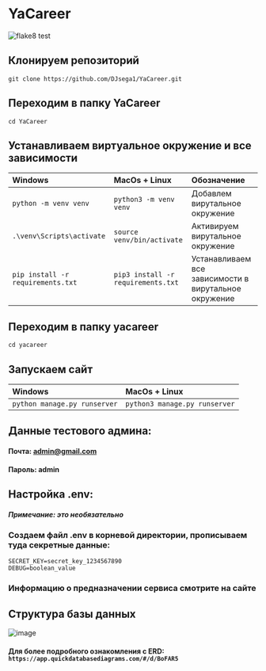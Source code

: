 # YaCareer
![flake8 test]( https://github.com/DJsega1/YaCareer/actions/workflows/django.yml/badge.svg) 

## Клонируем репозиторий
```commandline 
git clone https://github.com/DJsega1/YaCareer.git
```

## Переходим в папку YaCareer
```commandline 
cd YaCareer
```

## Устанавливаем виртуальное окружение и все зависимости
| Windows | MacOs + Linux                            |Обозначение|
| :--------------- | :------------------------------ |:--------------- |
|`python -m venv venv`|`python3 -m venv venv`|Добавлем вирутальное окружение|
|`.\venv\Scripts\activate`|`source venv/bin/activate`| Активируем вирутальное окружение|
|`pip install -r requirements.txt`|`pip3 install -r requirements.txt`| Устанавливаем все зависимости в вирутальное окружение|

## Переходим в папку yacareer
```commandline 
cd yacareer
```

## Запускаем сайт
| Windows | MacOs + Linux                            |
| :--------------- | :------------------------------ |
|`python manage.py runserver`|`python3 manage.py runserver`|

## Данные тестового админа:
#### Почта: admin@gmail.com
#### Пароль: admin

## Настройка .env:
##### Примечание: это необязательно
### Создаем файл .env в корневой директории, прописываем туда секретные данные:
```commandline
SECRET_KEY=secret_key_1234567890
DEBUG=boolean_value
```
### Информацию о предназначении сервиса смотрите на сайте
## Структура базы данных
![image](https://user-images.githubusercontent.com/69619529/209285928-484b8936-3313-46d7-80e7-88bbe3bfdb6c.png)

#### Для более подробного ознакомления с ERD: ```https://app.quickdatabasediagrams.com/#/d/BoFAR5```
